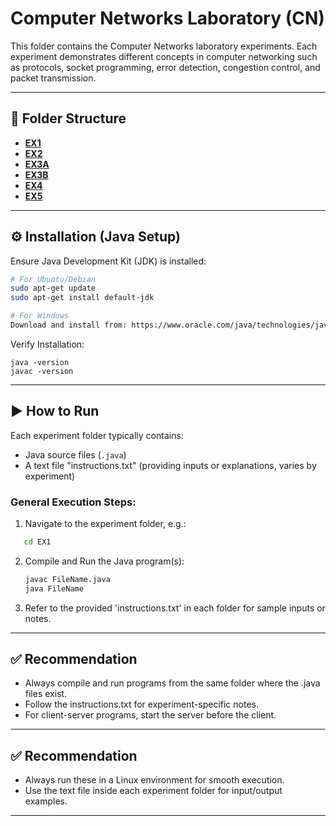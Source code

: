 # Computer Networks Laboratory (CN)

This folder contains the Computer Networks laboratory experiments. Each experiment demonstrates different concepts in computer networking such as protocols, socket programming, error detection, congestion control, and packet transmission.

---

## 📂 Folder Structure
- [**EX1**](./EX1) 
- [**EX2**](./EX2)
- [**EX3A**](./EX3/3A) 
- [**EX3B**](./EX3/3B)
- [**EX4**](./EX4) 
- [**EX5**](./EX5)

---


## ⚙️ Installation (Java Setup)

Ensure Java Development Kit (JDK) is installed:

```bash
# For Ubuntu/Debian
sudo apt-get update
sudo apt-get install default-jdk

# For Windows
Download and install from: https://www.oracle.com/java/technologies/javase-downloads.html
```
Verify Installation:
```text
java -version
javac -version
```

---

## ▶️ How to Run

Each experiment folder typically contains:
- Java source files (`.java`)  
- A text file "instructions.txt" (providing inputs or explanations, varies by experiment)  

### General Execution Steps:
1. Navigate to the experiment folder, e.g.:
```bash
   cd EX1
```

2. Compile and Run the Java program(s):
   ```bash
   javac FileName.java
   java FileName
   ```
                          
3. Refer to the provided 'instructions.txt' in each folder for sample inputs or notes.  

---

## ✅ Recommendation

- Always compile and run programs from the same folder where the .java files exist.
- Follow the instructions.txt for experiment-specific notes.
- For client-server programs, start the server before the client.

---

## ✅ Recommendation
- Always run these in a Linux environment for smooth execution.  
- Use the text file inside each experiment folder for input/output examples.  

---
